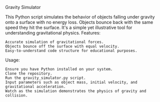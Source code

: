 Gravity Simulator

This Python script simulates the behavior of objects falling under gravity onto a surface with no energy loss. Objects bounce back with the same speed they hit the surface. It's a simple yet illustrative tool for understanding gravitational physics.
Features:

    Accurate simulation of gravitational forces.
    Objects bounce off the surface with equal velocity.
    Easy-to-understand code structure for educational purposes.

Usage:

    Ensure you have Python installed on your system.
    Clone the repository.
    Run the gravity_simulator.py script.
    Input parameters such as object mass, initial velocity, and gravitational acceleration.
    Watch as the simulation demonstrates the physics of gravity and collision.
